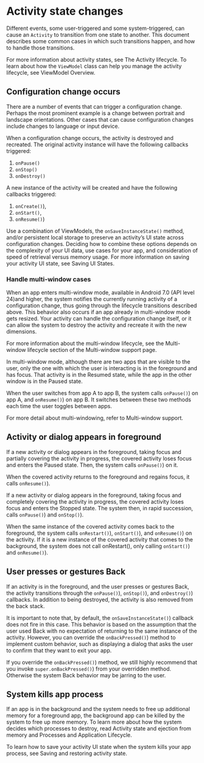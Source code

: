 # Activity state changes

Different events, some user-triggered and some system-triggered, can cause an `Activity` to transition from one state to another. This document describes some common cases in which such transitions happen, and how to handle those transitions.

For more information about activity states, see The Activity lifecycle. To learn about how the `ViewModel` class can help you manage the activity lifecycle, see ViewModel Overview.

Configuration change occurs
---------------------------

There are a number of events that can trigger a configuration change. Perhaps the most prominent example is a change between portrait and landscape orientations. Other cases that can cause configuration changes include changes to language or input device.

When a configuration change occurs, the activity is destroyed and recreated. The original activity instance will have the following callbacks triggered:

1.  `onPause()`
2.  `onStop()`
3.  `onDestroy()`

A new instance of the activity will be created and have the following callbacks triggered:

1.  `onCreate()`),
2.  `onStart()`,
3.  `onResume()`)

Use a combination of ViewModels, the `onSaveInstanceState()` method, and/or persistent local storage to preserve an activity’s UI state across configuration changes. Deciding how to combine these options depends on the complexity of your UI data, use cases for your app, and consideration of speed of retrieval versus memory usage. For more information on saving your activity UI state, see Saving UI States.

### Handle multi-window cases

When an app enters multi-window mode, available in Android 7.0 (API level 24)and higher, the system notifies the currently running activity of a configuration change, thus going through the lifecycle transitions described above. This behavior also occurs if an app already in multi-window mode gets resized. Your activity can handle the configuration change itself, or it can allow the system to destroy the activity and recreate it with the new dimensions.

For more information about the multi-window lifecycle, see the Multi-window lifecycle section of the Multi-window support page.

In multi-window mode, although there are two apps that are visible to the user, only the one with which the user is interacting is in the foreground and has focus. That activity is in the Resumed state, while the app in the other window is in the Paused state.

When the user switches from app A to app B, the system calls `onPause()`) on app A, and `onResume()`) on app B. It switches between these two methods each time the user toggles between apps.

For more detail about multi-windowing, refer to Multi-window support.

Activity or dialog appears in foreground
----------------------------------------

If a new activity or dialog appears in the foreground, taking focus and partially covering the activity in progress, the covered activity loses focus and enters the Paused state. Then, the system calls `onPause()`) on it.

When the covered activity returns to the foreground and regains focus, it calls `onResume()`).

If a new activity or dialog appears in the foreground, taking focus and completely covering the activity in progress, the covered activity loses focus and enters the Stopped state. The system then, in rapid succession, calls `onPause()`) and `onStop()`).

When the same instance of the covered activity comes back to the foreground, the system calls `onRestart()`), `onStart()`), and `onResume()`) on the activity. If it is a new instance of the covered activity that comes to the background, the system does not call onRestart(), only calling `onStart()`) and `onResume()`).

User presses or gestures Back
-----------------------------

If an activity is in the foreground, and the user presses or gestures Back, the activity transitions through the `onPause()`), `onStop()`), and `onDestroy()`) callbacks. In addition to being destroyed, the activity is also removed from the back stack.

It is important to note that, by default, the `onSaveInstanceState()`) callback does not fire in this case. This behavior is based on the assumption that the user used Back with no expectation of returning to the same instance of the activity. However, you can override the `onBackPressed()`) method to implement custom behavior, such as displaying a dialog that asks the user to confirm that they want to exit your app.

If you override the `onBackPressed()`) method, we still highly recommend that you invoke `super.onBackPressed()`) from your overridden method. Otherwise the system Back behavior may be jarring to the user.

System kills app process
------------------------

If an app is in the background and the system needs to free up additional memory for a foreground app, the background app can be killed by the system to free up more memory. To learn more about how the system decides which processes to destroy, read Activity state and ejection from memory and Processes and Application Lifecycle.

To learn how to save your activity UI state when the system kills your app process, see Saving and restoring activity state.